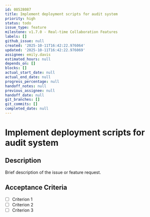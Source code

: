 ```yaml
---
id: 08528087
title: Implement deployment scripts for audit system
priority: high
status: todo
issue_type: feature
milestone: v1.7.0 - Real-time Collaboration Features
labels: []
github_issue: null
created: '2025-10-11T16:42:22.976064'
updated: '2025-10-11T16:42:22.976069'
assignee: emily.davis
estimated_hours: null
depends_on: []
blocks: []
actual_start_date: null
actual_end_date: null
progress_percentage: null
handoff_notes: null
previous_assignee: null
handoff_date: null
git_branches: []
git_commits: []
completed_date: null
---
```


# Implement deployment scripts for audit system

## Description

Brief description of the issue or feature request.

## Acceptance Criteria

- [ ] Criterion 1
- [ ] Criterion 2
- [ ] Criterion 3